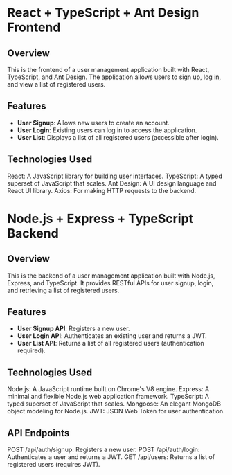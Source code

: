 # React + TypeScript + Ant Design Frontend

## Overview

This is the frontend of a user management application built with React, TypeScript, and Ant Design. The application allows users to sign up, log in, and view a list of registered users.

## Features

- **User Signup**: Allows new users to create an account.
- **User Login**: Existing users can log in to access the application.
- **User List**: Displays a list of all registered users (accessible after login).

## Technologies Used
React: A JavaScript library for building user interfaces.
TypeScript: A typed superset of JavaScript that scales.
Ant Design: A UI design language and React UI library.
Axios: For making HTTP requests to the backend.


# Node.js + Express + TypeScript Backend

## Overview

This is the backend of a user management application built with Node.js, Express, and TypeScript. It provides RESTful APIs for user signup, login, and retrieving a list of registered users.

## Features

- **User Signup API**: Registers a new user.
- **User Login API**: Authenticates an existing user and returns a JWT.
- **User List API**: Returns a list of all registered users (authentication required).


## Technologies Used
Node.js: A JavaScript runtime built on Chrome's V8 engine.
Express: A minimal and flexible Node.js web application framework.
TypeScript: A typed superset of JavaScript that scales.
Mongoose: An elegant MongoDB object modeling for Node.js.
JWT: JSON Web Token for user authentication.

## API Endpoints
POST /api/auth/signup: Registers a new user.
POST /api/auth/login: Authenticates a user and returns a JWT.
GET /api/users: Returns a list of registered users (requires JWT).



